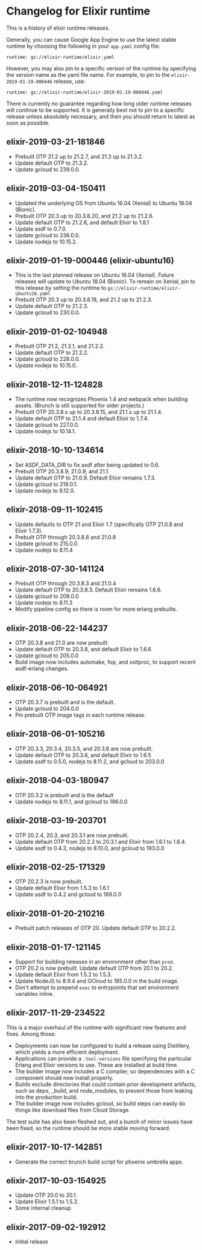 # Changelog for Elixir runtime

This is a history of elixir runtime releases.

Generally, you can cause Google App Engine to use the latest stable runtime by
choosing the following in your `app.yaml` config file:

    runtime: gs://elixir-runtime/elixir.yaml

However, you may also pin to a specific version of the runtime by specifying
the version name as the yaml file name. For example, to pin to the
`elixir-2019-01-19-000446` release, use:

    runtime: gs://elixir-runtime/elixir-2019-01-19-000446.yaml

There is currently no guarantee regarding how long older runtime releases will
continue to be supported. It is generally best not to pin to a specific
release unless absolutely necessary, and then you should return to latest as
soon as possible.

## elixir-2019-03-21-181846

* Prebuilt OTP 21.2 up to 21.2.7, and 21.3 up to 21.3.2.
* Update default OTP to 21.3.2.
* Update gcloud to 239.0.0.

## elixir-2019-03-04-150411

* Updated the underlying OS from Ubuntu 16.04 (Xenial) to Ubuntu 18.04 (Bionic).
* Prebuilt OTP 20.3 up to 20.3.8.20, and 21.2 up to 21.2.6.
* Update default OTP to 21.2.6, and default Elixir to 1.8.1
* Update asdf to 0.7.0.
* Update gcloud to 236.0.0.
* Update nodejs to 10.15.2.

## elixir-2019-01-19-000446 (elixir-ubuntu16)

* This is the last planned release on Ubuntu 16.04 (Xenial). Future releases will update to Ubuntu 18.04 (Bionic). To remain on Xenial, pin to this release by setting the runtime to `gs://elixir-runtime/elixir-ubuntu16.yaml`
* Prebuilt OTP 20.3 up to 20.3.8.18, and 21.2 up to 21.2.3.
* Update default OTP to 21.2.3.
* Update gcloud to 230.0.0.

## elixir-2019-01-02-104948

* Prebuilt OTP 21.2, 21.2.1, and 21.2.2.
* Update default OTP to 21.2.2.
* Update gcloud to 228.0.0.
* Update nodejs to 10.15.0.

## elixir-2018-12-11-124828

* The runtime now recognizes Phoenix 1.4 and webpack when building assets. (Brunch is still supported for older projects.)
* Prebuilt OTP 20.3.8.x up to 20.3.8.15, and 21.1.x up to 21.1.4.
* Update default OTP to 21.1.4 and default Elixir to 1.7.4.
* Update gcloud to 227.0.0.
* Update nodejs to 10.14.1.

## elixir-2018-10-10-134614

* Set ASDF_DATA_DIR to fix asdf after being updated to 0.6.
* Prebuilt OTP 20.3.8.9, 21.0.9, and 21.1.
* Update default OTP to 21.0.9. Default Elixir remains 1.7.3.
* Update gcloud to 219.0.1.
* Update nodejs to 8.12.0.

## elixir-2018-09-11-102415

* Update defaults to OTP 21 and Elixir 1.7 (specifically OTP 21.0.8 and Elixir 1.7.3).
* Prebuilt OTP through 20.3.8.8 and 21.0.8
* Update gcloud to 215.0.0
* Update nodejs to 8.11.4

## elixir-2018-07-30-141124

* Prebuilt OTP through 20.3.8.3 and 21.0.4
* Update default OTP to 20.3.8.3. Default Elixir remains 1.6.6.
* Update gcloud to 209.0.0
* Update nodejs to 8.11.3
* Modify pipeline config so there is room for more erlang prebuilts.

## elixir-2018-06-22-144237

* OTP 20.3.8 and 21.0 are now prebuilt.
* Update default OTP to 20.3.8, and default Elixir to 1.6.6
* Update gcloud to 205.0.0
* Build image now includes automake, fop, and xsltproc, to support recent
  asdf-erlang changes.

## elixir-2018-06-10-064921

* OTP 20.3.7 is prebuilt and is the default.
* Update gcloud to 204.0.0
* Pin prebuilt OTP image tags in each runtime release.

## elixir-2018-06-01-105216

* OTP 20.3.3, 20.3.4, 20.3.5, and 20.3.6 are now prebuilt.
* Update default OTP to 20.3.6, and default Elixir to 1.6.5
* Update asdf to 0.5.0, nodejs to 8.11.2, and gcloud to 203.0.0

## elixir-2018-04-03-180947

* OTP 20.3.2 is prebuilt and is the default
* Update nodejs to 8.11.1, and gcloud to 196.0.0

## elixir-2018-03-19-203701

* OTP 20.2.4, 20.3, and 20.3.1 are now prebuilt.
* Update default OTP from 20.2.2 to 20.3.1 and Elixir from 1.6.1 to 1.6.4.
* Update asdf to 0.4.3, nodejs to 8.10.0, and gcloud to 193.0.0

## elixir-2018-02-25-171329

* OTP 20.2.3 is now prebuilt.
* Update default Elixir from 1.5.3 to 1.6.1
* Update asdf to 0.4.2 and gcloud to 189.0.0

## elixir-2018-01-20-210216

* Prebuilt patch releases of OTP 20. Update default OTP to 20.2.2.

## elixir-2018-01-17-121145

* Support for building releases in an environment other than `prod`.
* OTP 20.2 is now prebuilt. Update default OTP from 20.1 to 20.2.
* Update default Elixir from 1.5.2 to 1.5.3.
* Update NodeJS to 8.9.4 and GCloud to 185.0.0 in the build image.
* Don't attempt to prepend `exec` to entrypoints that set environment variables
  inline.

## elixir-2017-11-29-234522

This is a major overhaul of the runtime with significant new features and
fixes. Among those:

* Deployments can now be configured to build a release using Distillery, which
  yields a more efficient deployment.
* Applications can provide a `.tool-versions` file specifying the particular
  Erlang and Elixir versions to use. These are installed at build time.
* The builder image now includes a C compiler, so dependencies with a C
  component should now install properly.
* Builds exclude directories that could contain prior development artifacts,
  such as deps, _build, and node_modules, to prevent those from leaking into
  the production build.
* The builder image now includes gcloud, so build steps can easily do things
  like download files from Cloud Storage.

The test suite has also been fleshed out, and a bunch of minor issues have
been fixed, so the runtime should be more stable moving forward.

## elixir-2017-10-17-142851

* Generate the correct brunch build script for phoenix umbrella apps.

## elixir-2017-10-03-154925

* Update OTP 20.0 to 20.1.
* Update Elixir 1.5.1 to 1.5.2.
* Some internal cleanup

## elixir-2017-09-02-192912

* Initial release
